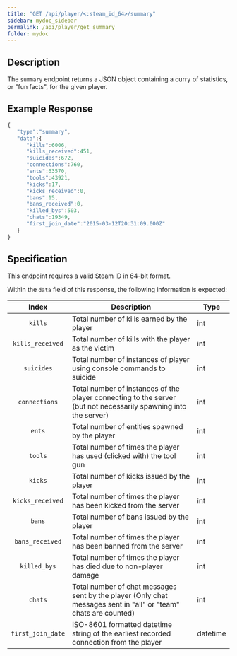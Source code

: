 ```yaml
---
title: "GET /api/player/<:steam_id_64>/summary"
sidebar: mydoc_sidebar
permalink: /api/player/get_summary
folder: mydoc
---
```


## Description

The `summary` endpoint returns a JSON object containing a curry of statistics, or "fun facts", for the given player.

## Example Response
```js
{  
   "type":"summary",
   "data":{  
      "kills":6006,
      "kills_received":451,
      "suicides":672,
      "connections":760,
      "ents":63570,
      "tools":43921,
      "kicks":17,
      "kicks_received":0,
      "bans":15,
      "bans_received":0,
      "killed_bys":503,
      "chats":19349,
      "first_join_date":"2015-03-12T20:31:09.000Z"
   }
}
```

## Specification

This endpoint requires a valid Steam ID in 64-bit format.

Within the `data` field of this response, the following information is expected:

|       Index        | Description                                                                                                     | Type     |
|:------------------:|-----------------------------------------------------------------------------------------------------------------|----------|
| `kills`            | Total number of kills earned by the player                                                                      | int      |
| `kills_received`   | Total number of kills with the player as the victim                                                             | int      |
| `suicides`         | Total number of instances of player using console commands to suicide                                           | int      |
| `connections`      | Total number of instances of the player connecting to the server (but not necessarily spawning into the server) | int      |
| `ents`             | Total number of entities spawned by the player                                                                  | int      |
| `tools`            | Total number of times the player has used (clicked with) the tool gun                                           | int      |
| `kicks`            | Total number of kicks issued by the player                                                                      | int      |
| `kicks_received`   | Total number of times the player has been kicked from the server                                                | int      |
| `bans`             | Total number of bans issued by the player                                                                       | int      |
| `bans_received`    | Total number of times the player has been banned from the server                                                | int      |
| `killed_bys`       | Total number of times the player has died due to non-player damage                                              | int      |
| `chats`            | Total number of chat messages sent by the player (Only chat messages sent in "all" or "team" chats are counted) | int      |
| `first_join_date`  | ISO-8601 formatted datetime string of the earliest recorded connection from the player                          | datetime |
